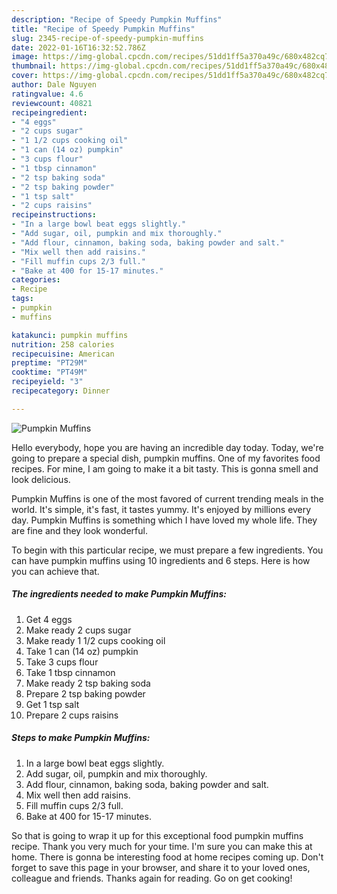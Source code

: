 ```yaml
---
description: "Recipe of Speedy Pumpkin Muffins"
title: "Recipe of Speedy Pumpkin Muffins"
slug: 2345-recipe-of-speedy-pumpkin-muffins
date: 2022-01-16T16:32:52.786Z
image: https://img-global.cpcdn.com/recipes/51dd1ff5a370a49c/680x482cq70/pumpkin-muffins-recipe-main-photo.jpg
thumbnail: https://img-global.cpcdn.com/recipes/51dd1ff5a370a49c/680x482cq70/pumpkin-muffins-recipe-main-photo.jpg
cover: https://img-global.cpcdn.com/recipes/51dd1ff5a370a49c/680x482cq70/pumpkin-muffins-recipe-main-photo.jpg
author: Dale Nguyen
ratingvalue: 4.6
reviewcount: 40821
recipeingredient:
- "4 eggs"
- "2 cups sugar"
- "1 1/2 cups cooking oil"
- "1 can (14 oz) pumpkin"
- "3 cups flour"
- "1 tbsp cinnamon"
- "2 tsp baking soda"
- "2 tsp baking powder"
- "1 tsp salt"
- "2 cups raisins"
recipeinstructions:
- "In a large bowl beat eggs slightly."
- "Add sugar, oil, pumpkin and mix thoroughly."
- "Add flour, cinnamon, baking soda, baking powder and salt."
- "Mix well then add raisins."
- "Fill muffin cups 2/3 full."
- "Bake at 400 for 15-17 minutes."
categories:
- Recipe
tags:
- pumpkin
- muffins

katakunci: pumpkin muffins 
nutrition: 258 calories
recipecuisine: American
preptime: "PT29M"
cooktime: "PT49M"
recipeyield: "3"
recipecategory: Dinner

---
```



![Pumpkin Muffins](https://img-global.cpcdn.com/recipes/51dd1ff5a370a49c/680x482cq70/pumpkin-muffins-recipe-main-photo.jpg)

Hello everybody, hope you are having an incredible day today. Today, we're going to prepare a special dish, pumpkin muffins. One of my favorites food recipes. For mine, I am going to make it a bit tasty. This is gonna smell and look delicious.



Pumpkin Muffins is one of the most favored of current trending meals in the world. It's simple, it's fast, it tastes yummy. It's enjoyed by millions every day. Pumpkin Muffins is something which I have loved my whole life. They are fine and they look wonderful.


To begin with this particular recipe, we must prepare a few ingredients. You can have pumpkin muffins using 10 ingredients and 6 steps. Here is how you can achieve that.

<!--inarticleads1-->

##### The ingredients needed to make Pumpkin Muffins:

1. Get 4 eggs
1. Make ready 2 cups sugar
1. Make ready 1 1/2 cups cooking oil
1. Take 1 can (14 oz) pumpkin
1. Take 3 cups flour
1. Take 1 tbsp cinnamon
1. Make ready 2 tsp baking soda
1. Prepare 2 tsp baking powder
1. Get 1 tsp salt
1. Prepare 2 cups raisins




<!--inarticleads2-->

##### Steps to make Pumpkin Muffins:

1. In a large bowl beat eggs slightly.
1. Add sugar, oil, pumpkin and mix thoroughly.
1. Add flour, cinnamon, baking soda, baking powder and salt.
1. Mix well then add raisins.
1. Fill muffin cups 2/3 full.
1. Bake at 400 for 15-17 minutes.




So that is going to wrap it up for this exceptional food pumpkin muffins recipe. Thank you very much for your time. I'm sure you can make this at home. There is gonna be interesting food at home recipes coming up. Don't forget to save this page in your browser, and share it to your loved ones, colleague and friends. Thanks again for reading. Go on get cooking!
